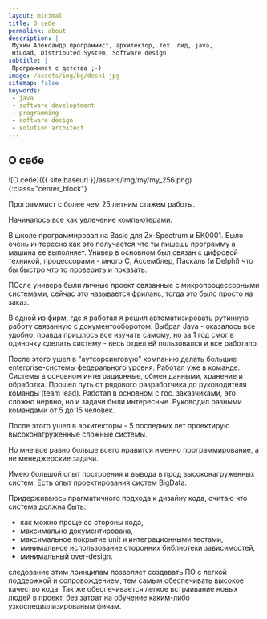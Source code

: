```yaml
---
layout: minimal
title: О себе
permalink: about
description: |
 Мухин Александр программист, архитектор, тех. лид, java,
 HiLoad, Distributed System, Software design
subtitle: |
 Программист с детства ;-)
image: /assets/img/bg/desk1.jpg
sitemap: false
keywords:
 - java
 - software developtment
 - programming
 - software design
 - solution architect
---
```


## О себе

![О себе]({{ site.baseurl }}/assets/img/my/my_256.png){:class="center_block"}

Программист с более чем 25 летним стажем работы.

Начиналось все как увлечение компьютерами. 

В школе программировал на Basic для Zx-Spectrum и БК0001. Было очень интересно как это получается что ты пишешь программу а машина ее выполняет.
Универ в основном был связан с цифровой техникой, процессорами - много С, Ассемблер, Паскаль (и Delphi) что бы быстро что то проверить и показать. 

ПОсле универа были личные проект связанные с микропроцессорными системами, сейчас это называется фриланс, тогда это было просто на заказ.

В одной из фирм, где я работал я решил автоматизировать рутинную работу связанную с документооборотом. Выбрал Java - оказалось все удобно, правда пришлось все изучать самому, но за 1 год смог в одиночку сделать систему - весь отдел ей пользовался и все работало. 

После этого ушел в "аутсорсинговую" компанию делать большие enterprise-системы федерального уровня. Работал уже в команде. Системы в основном интеграционные, обмен данными, хранение и обработка. Прошел путь от рядового разработчика до руководителя команды (team lead). Работал в основном с гос. заказчиками, это сложно нервно, но и задачи были интересные. Руководил разными командами от 5 до 15 человек.

После этого ушел в архитекторы - 5 последних лет проектирую высоконагруженные сложные системы.

Но мне все равно больше всего нравится именно программирование, а не менеджерские задачи.

Имею большой опыт построения и вывода в прод высоконагруженных систем. Есть опыт проектирования систем BigData.

Придерживаюсь прагматичного подхода к дизайну кода, считаю что система должна быть:
- как можно проще со стороны кода,
- максимально документирована,
- максимальное покрытие unit и интеграционными тестами,
- минимальное использование сторонних библиотеки зависимостей,
- минимальный over-design.

следование этим принципам позволяет создавать ПО с легкой поддержкой и сопровождением, тем самым обеспечивать высокое качество кода.  Так же обеспечивается легкое встраивание новых людей в проект, без затрат на обучение каким-либо узкоспециализированым фичам.

